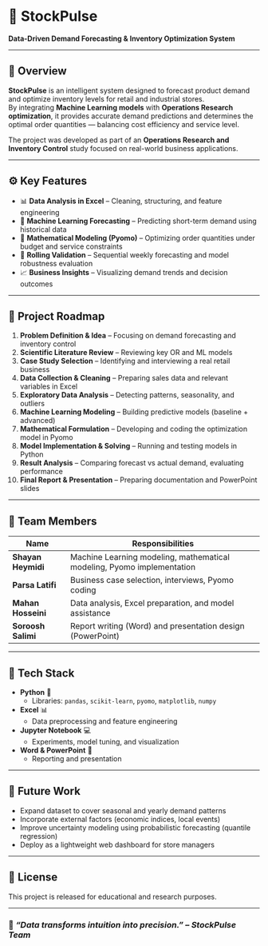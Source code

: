 # 🧠 StockPulse  
**Data-Driven Demand Forecasting & Inventory Optimization System**

---

## 📘 Overview
**StockPulse** is an intelligent system designed to forecast product demand and optimize inventory levels for retail and industrial stores.  
By integrating **Machine Learning models** with **Operations Research optimization**, it provides accurate demand predictions and determines the optimal order quantities — balancing cost efficiency and service level.

The project was developed as part of an **Operations Research and Inventory Control** study focused on real-world business applications.

---

## ⚙️ Key Features
- 📊 **Data Analysis in Excel** – Cleaning, structuring, and feature engineering  
- 🤖 **Machine Learning Forecasting** – Predicting short-term demand using historical data  
- 🧮 **Mathematical Modeling (Pyomo)** – Optimizing order quantities under budget and service constraints  
- 🔁 **Rolling Validation** – Sequential weekly forecasting and model robustness evaluation  
- 📈 **Business Insights** – Visualizing demand trends and decision outcomes  

---

## 🧩 Project Roadmap
1. **Problem Definition & Idea** – Focusing on demand forecasting and inventory control  
2. **Scientific Literature Review** – Reviewing key OR and ML models  
3. **Case Study Selection** – Identifying and interviewing a real retail business  
4. **Data Collection & Cleaning** – Preparing sales data and relevant variables in Excel  
5. **Exploratory Data Analysis** – Detecting patterns, seasonality, and outliers  
6. **Machine Learning Modeling** – Building predictive models (baseline + advanced)  
7. **Mathematical Formulation** – Developing and coding the optimization model in Pyomo  
8. **Model Implementation & Solving** – Running and testing models in Python  
9. **Result Analysis** – Comparing forecast vs actual demand, evaluating performance  
10. **Final Report & Presentation** – Preparing documentation and PowerPoint slides  

---

## 👥 Team Members

| Name | Responsibilities |
|------|-------------------|
| **Shayan Heymidi** | Machine Learning modeling, mathematical modeling, Pyomo implementation |
| **Parsa Latifi** | Business case selection, interviews, Pyomo coding |
| **Mahan Hosseini** | Data analysis, Excel preparation, and model assistance |
| **Soroosh Salimi** | Report writing (Word) and presentation design (PowerPoint) |

---

## 🧠 Tech Stack
- **Python** 🐍  
  - Libraries: `pandas`, `scikit-learn`, `pyomo`, `matplotlib`, `numpy`
- **Excel** 📊  
  - Data preprocessing and feature engineering  
- **Jupyter Notebook** 💻  
  - Experiments, model tuning, and visualization  
- **Word & PowerPoint** 📝  
  - Reporting and presentation  

---

## 🧩 Future Work
- Expand dataset to cover seasonal and yearly demand patterns  
- Incorporate external factors (economic indices, local events)  
- Improve uncertainty modeling using probabilistic forecasting (quantile regression)  
- Deploy as a lightweight web dashboard for store managers  

---

## 📄 License
This project is released for educational and research purposes.

---

### 🚀 *“Data transforms intuition into precision.” – StockPulse Team*
